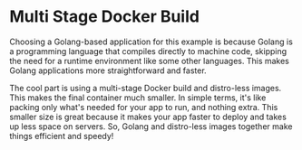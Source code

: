 # Multi Stage Docker Build

Choosing a Golang-based application for this example is because Golang is a programming language that compiles directly to machine code, skipping the need for a runtime environment like some other languages. This makes Golang applications more straightforward and faster.

The cool part is using a multi-stage Docker build and distro-less images. This makes the final container much smaller. In simple terms, it's like packing only what's needed for your app to run, and nothing extra. This smaller size is great because it makes your app faster to deploy and takes up less space on servers. So, Golang and distro-less images together make things efficient and speedy!

